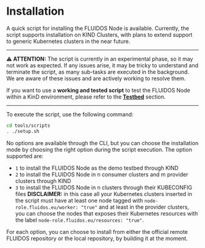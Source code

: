 # Installation

A quick script for installing the FLUIDOS Node is available. Currently, the script supports installation on KIND Clusters, with plans to extend support to generic Kubernetes clusters in the near future.

---

**⚠️ ATTENTION:** The script is currently in an experimental phase, so it may not work as expected. If any issues arise, it may be tricky to understand and terminate the script, as many sub-tasks are executed in the background. We are aware of these issues and are actively working to resolve them.

If you want to use a **working and tested script** to test the FLUIDOS Node within a KinD environment, please refer to the [**Testbed**](../testbed/kind/README.md) section.

---

To execute the script, use the following command:

```bash
cd tools/scripts
. ./setup.sh
```

No options are available through the CLI, but you can choose the installation mode by choosing the right option during the script execution.
The option supported are:

- `1` to install the FLUIDOS Node as the demo testbed through KIND
- `2` to install the FLUIDOS Node in n consumer clusters and m provider clusters through KIND
- `3` to install the FLUIDOS Node in n clusters through their KUBECONFIG files
  **DISCLAIMER:** in this case all your Kubernetes clusters inserted in the script must have at least one node tagged with `node-role.fluidos.eu/worker: "true"` and at least in the provider clusters, you can choose the nodes that exposes their Kubernetes resources with the label `node-role.fluidos.eu/resources: "true"`.

For each option, you can choose to install from either the official remote FLUIDOS repository or the local repository, by building it at the moment.
